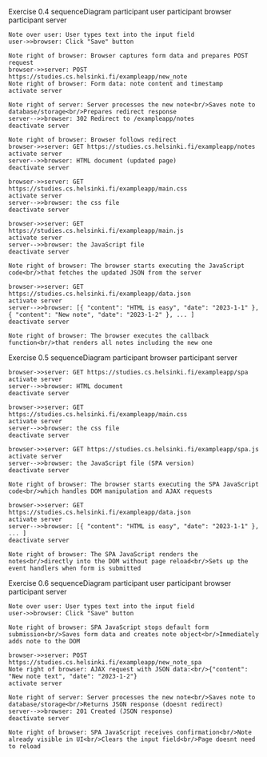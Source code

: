 Exercise 0.4
sequenceDiagram
    participant user
    participant browser
    participant server

    Note over user: User types text into the input field
    user->>browser: Click "Save" button
    
    Note right of browser: Browser captures form data and prepares POST request
    browser->>server: POST https://studies.cs.helsinki.fi/exampleapp/new_note
    Note right of browser: Form data: note content and timestamp
    activate server
    
    Note right of server: Server processes the new note<br/>Saves note to database/storage<br/>Prepares redirect response
    server-->>browser: 302 Redirect to /exampleapp/notes
    deactivate server

    Note right of browser: Browser follows redirect
    browser->>server: GET https://studies.cs.helsinki.fi/exampleapp/notes
    activate server
    server-->>browser: HTML document (updated page)
    deactivate server

    browser->>server: GET https://studies.cs.helsinki.fi/exampleapp/main.css
    activate server
    server-->>browser: the css file
    deactivate server

    browser->>server: GET https://studies.cs.helsinki.fi/exampleapp/main.js
    activate server
    server-->>browser: the JavaScript file
    deactivate server

    Note right of browser: The browser starts executing the JavaScript code<br/>that fetches the updated JSON from the server

    browser->>server: GET https://studies.cs.helsinki.fi/exampleapp/data.json
    activate server
    server-->>browser: [{ "content": "HTML is easy", "date": "2023-1-1" }, { "content": "New note", "date": "2023-1-2" }, ... ]
    deactivate server

    Note right of browser: The browser executes the callback function<br/>that renders all notes including the new one

Exercise 0.5
sequenceDiagram
    participant browser
    participant server

    browser->>server: GET https://studies.cs.helsinki.fi/exampleapp/spa
    activate server
    server-->>browser: HTML document
    deactivate server

    browser->>server: GET https://studies.cs.helsinki.fi/exampleapp/main.css
    activate server
    server-->>browser: the css file
    deactivate server

    browser->>server: GET https://studies.cs.helsinki.fi/exampleapp/spa.js
    activate server
    server-->>browser: the JavaScript file (SPA version)
    deactivate server

    Note right of browser: The browser starts executing the SPA JavaScript code<br/>which handles DOM manipulation and AJAX requests

    browser->>server: GET https://studies.cs.helsinki.fi/exampleapp/data.json
    activate server
    server-->>browser: [{ "content": "HTML is easy", "date": "2023-1-1" }, ... ]
    deactivate server

    Note right of browser: The SPA JavaScript renders the notes<br/>directly into the DOM without page reload<br/>Sets up the event handlers when form is submitted

Exercise 0.6
sequenceDiagram
    participant user
    participant browser
    participant server

    Note over user: User types text into the input field
    user->>browser: Click "Save" button
    
    Note right of browser: SPA JavaScript stops default form submission<br/>Saves form data and creates note object<br/>Immediately adds note to the DOM
    
    browser->>server: POST https://studies.cs.helsinki.fi/exampleapp/new_note_spa
    Note right of browser: AJAX request with JSON data:<br/>{"content": "New note text", "date": "2023-1-2"}
    activate server
    
    Note right of server: Server processes the new note<br/>Saves note to database/storage<br/>Returns JSON response (doesnt redirect)
    server-->>browser: 201 Created (JSON response)
    deactivate server

    Note right of browser: SPA JavaScript receives confirmation<br/>Note already visible in UI<br/>Clears the input field<br/>Page doesnt need to reload